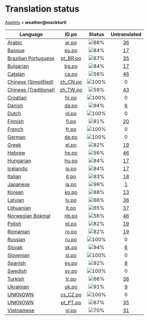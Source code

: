 # Translation status
[Applets](../../README.md) &#187; **weather@mockturtl**

Language | ID.po | Status | Untranslated
---------|:--:|:------:|:-----------:
[Arabic](../../language-status/ar.md) | [ar.po](po/ar.po) | ![66%](http://progressed.io/bar/66) | [36](untranslated-po/ar.md)
[Basque](../../language-status/eu.md) | [eu.po](po/eu.po) | ![84%](http://progressed.io/bar/84) | [17](untranslated-po/eu.md)
[Brazilian Portuguese](../../language-status/pt_BR.md) | [pt_BR.po](po/pt_BR.po) | ![67%](http://progressed.io/bar/67) | [35](untranslated-po/pt_BR.md)
[Bulgarian](../../language-status/bg.md) | [bg.po](po/bg.po) | ![84%](http://progressed.io/bar/84) | [17](untranslated-po/bg.md)
[Catalan](../../language-status/ca.md) | [ca.po](po/ca.po) | ![56%](http://progressed.io/bar/56) | [46](untranslated-po/ca.md)
[Chinese (Simplified)](../../language-status/zh_CN.md) | [zh_CN.po](po/zh_CN.po) | ![100%](http://progressed.io/bar/100) | 0
[Chinese (Traditional)](../../language-status/zh_TW.md) | [zh_TW.po](po/zh_TW.po) | ![59%](http://progressed.io/bar/59) | [43](untranslated-po/zh_TW.md)
[Croatian](../../language-status/hr.md) | [hr.po](po/hr.po) | ![100%](http://progressed.io/bar/100) | 0
[Danish](../../language-status/da.md) | [da.po](po/da.po) | ![94%](http://progressed.io/bar/94) | [6](untranslated-po/da.md)
[Dutch](../../language-status/nl.md) | [nl.po](po/nl.po) | ![100%](http://progressed.io/bar/100) | 0
[Finnish](../../language-status/fi.md) | [fi.po](po/fi.po) | ![81%](http://progressed.io/bar/81) | [20](untranslated-po/fi.md)
[French](../../language-status/fr.md) | [fr.po](po/fr.po) | ![100%](http://progressed.io/bar/100) | 0
[German](../../language-status/de.md) | [de.po](po/de.po) | ![100%](http://progressed.io/bar/100) | 0
[Greek](../../language-status/el.md) | [el.po](po/el.po) | ![82%](http://progressed.io/bar/82) | [19](untranslated-po/el.md)
[Hebrew](../../language-status/he.md) | [he.po](po/he.po) | ![56%](http://progressed.io/bar/56) | [46](untranslated-po/he.md)
[Hungarian](../../language-status/hu.md) | [hu.po](po/hu.po) | ![84%](http://progressed.io/bar/84) | [17](untranslated-po/hu.md)
[Icelandic](../../language-status/is.md) | [is.po](po/is.po) | ![84%](http://progressed.io/bar/84) | [17](untranslated-po/is.md)
[Italian](../../language-status/it.md) | [it.po](po/it.po) | ![83%](http://progressed.io/bar/83) | [18](untranslated-po/it.md)
[Japanese](../../language-status/ja.md) | [ja.po](po/ja.po) | ![99%](http://progressed.io/bar/99) | [1](untranslated-po/ja.md)
[Korean](../../language-status/ko.md) | [ko.po](po/ko.po) | ![88%](http://progressed.io/bar/88) | [13](untranslated-po/ko.md)
[Latvian](../../language-status/lv.md) | [lv.po](po/lv.po) | ![66%](http://progressed.io/bar/66) | [36](untranslated-po/lv.md)
[Lithuanian](../../language-status/lt.md) | [lt.po](po/lt.po) | ![65%](http://progressed.io/bar/65) | [37](untranslated-po/lt.md)
[Norwegian Bokmal](../../language-status/nb.md) | [nb.po](po/nb.po) | ![56%](http://progressed.io/bar/56) | [46](untranslated-po/nb.md)
[Polish](../../language-status/pl.md) | [pl.po](po/pl.po) | ![82%](http://progressed.io/bar/82) | [19](untranslated-po/pl.md)
[Romanian](../../language-status/ro.md) | [ro.po](po/ro.po) | ![82%](http://progressed.io/bar/82) | [19](untranslated-po/ro.md)
[Russian](../../language-status/ru.md) | [ru.po](po/ru.po) | ![100%](http://progressed.io/bar/100) | 0
[Slovak](../../language-status/sk.md) | [sk.po](po/sk.po) | ![94%](http://progressed.io/bar/94) | [6](untranslated-po/sk.md)
[Slovenian](../../language-status/sl.md) | [sl.po](po/sl.po) | ![100%](http://progressed.io/bar/100) | 0
[Spanish](../../language-status/es.md) | [es.po](po/es.po) | ![92%](http://progressed.io/bar/92) | [8](untranslated-po/es.md)
[Swedish](../../language-status/sv.md) | [sv.po](po/sv.po) | ![100%](http://progressed.io/bar/100) | 0
[Turkish](../../language-status/tr.md) | [tr.po](po/tr.po) | ![66%](http://progressed.io/bar/66) | [36](untranslated-po/tr.md)
[Ukrainian](../../language-status/uk.md) | [uk.po](po/uk.po) | ![91%](http://progressed.io/bar/91) | [9](untranslated-po/uk.md)
[UNKNOWN](../../language-status/cs_CZ.md) | [cs_CZ.po](po/cs_CZ.po) | ![100%](http://progressed.io/bar/100) | 0
[UNKNOWN](../../language-status/pt_PT.md) | [pt_PT.po](po/pt_PT.po) | ![67%](http://progressed.io/bar/67) | [35](untranslated-po/pt_PT.md)
[Vietnamese](../../language-status/vi.md) | [vi.po](po/vi.po) | ![70%](http://progressed.io/bar/70) | [31](untranslated-po/vi.md)
